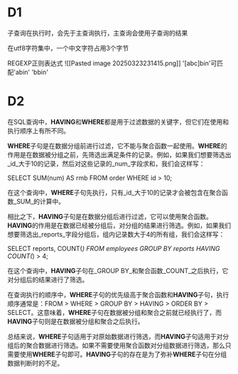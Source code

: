 # D1
子查询在执行时，会先于主查询执行，主查询会使用子查询的结果

在utf8字符集中，一个中文字符占用3个字节

REGEXP正则表达式
![[Pasted image 20250323231415.png]]
'[abc]bin'可匹配'abin' 'bbin'

# D2
在SQL查询中，**HAVING**和**WHERE**都是用于过滤数据的关键字，但它们在使用和执行顺序上有所不同。

**WHERE**子句是在数据分组前进行过滤，它不能与聚合函数一起使用。**WHERE**的作用是在数据被分组之前，先筛选出满足条件的记录。例如，如果我们想要筛选出_id_大于10的记录，然后对这些记录的_num_字段求和，我们会这样写：

SELECT SUM(num) AS rmb FROM order WHERE id > 10;

在这个查询中，**WHERE**子句先执行，只有_id_大于10的记录才会被包含在聚合函数_SUM_的计算中。

相比之下，**HAVING**子句是在数据分组后进行过滤，它可以使用聚合函数。**HAVING**的作用是在数据已经被分组后，对分组的结果进行筛选。例如，如果我们想要筛选出_reports_字段分组后，组内记录数大于4的所有组，我们会这样写：

SELECT reports, COUNT(*) FROM employees GROUP BY reports HAVING COUNT(*) > 4;

在这个查询中，**HAVING**子句在_GROUP BY_和聚合函数_COUNT_之后执行，它对分组后的结果进行了筛选。

在查询执行的顺序中，**WHERE**子句的优先级高于聚合函数和**HAVING**子句，执行顺序通常是：FROM > WHERE > GROUP BY > HAVING > ORDER BY > SELECT。这意味着，**WHERE**子句在数据被分组和聚合之前就已经执行了，而**HAVING**子句则是在数据被分组和聚合之后执行。

总结来说，**WHERE**子句适用于对原始数据进行筛选，而**HAVING**子句适用于对分组后的聚合数据进行筛选。如果不需要使用聚合函数对分组数据进行筛选，那么只需要使用**WHERE**子句即可。**HAVING**子句的存在是为了弥补**WHERE**子句在分组数据判断时的不足。
